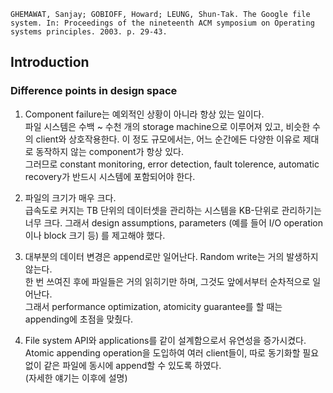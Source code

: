 `GHEMAWAT, Sanjay; GOBIOFF, Howard; LEUNG, Shun-Tak. The Google file system. In: Proceedings of the nineteenth ACM symposium on Operating systems principles. 2003. p. 29-43.`

## Introduction

### Difference points in design space

  1. Component failure는 예외적인 상황이 아니라 항상 있는 일이다.  
    파일 시스템은 수백 ~ 수천 개의 storage machine으로 이루어져 있고, 비슷한 수의 client와 상호작용한다. 이 정도 규모에서는, 어느 순간에든 다양한 이유로 제대로 동작하지 않는 component가 항상 있다.  
    그러므로 constant monitoring, error detection, fault tolerence, automatic recovery가 반드시 시스템에 포함되어야 한다.

  2. 파일의 크기가 매우 크다.  
    급속도로 커지는 TB 단위의 데이터셋을 관리하는 시스템을 KB-단위로 관리하기는 너무 크다. 그래서 design assumptions, parameters (예를 들어 I/O operation이나 block 크기 등) 를 제고해야 했다.

  3. 대부분의 데이터 변경은 append로만 일어난다. Random write는 거의 발생하지 않는다.  
    한 번 쓰여진 후에 파일들은 거의 읽히기만 하며, 그것도 앞에서부터 순차적으로 일어난다.  
    그래서 performance optimization, atomicity guarantee를 할 때는 appending에 초점을 맞췄다.

  4. File system API와 applications를 같이 설계함으로서 유연성을 증가시켰다.  
    Atomic appending operation을 도입하여 여러 client들이, 따로 동기화할 필요 없이 같은 파일에 동시에 append할 수 있도록 하였다.  
    (자세한 얘기는 이후에 설명)
